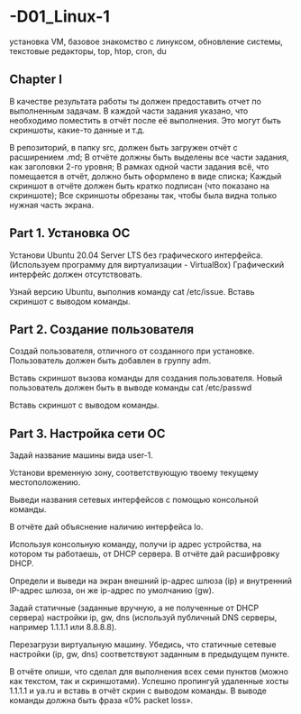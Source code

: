 # -D01_Linux-1
установка VM, базовое знакомство с линуксом, обновление системы, текстовые редакторы, top, htop, cron, du

## Chapter I

В качестве результата работы ты должен предоставить отчет по выполненным задачам. В каждой части задания указано, что необходимо поместить в отчёт после её выполнения. Это могут быть скриншоты, какие-то данные и т.д.

В репозиторий, в папку src, должен быть загружен отчёт с расширением .md;
В отчёте должны быть выделены все части задания, как заголовки 2-го уровня;
В рамках одной части задания всё, что помещается в отчёт, должно быть оформлено в виде списка;
Каждый скриншот в отчёте должен быть кратко подписан (что показано на скриншоте);
Все скриншоты обрезаны так, чтобы была видна только нужная часть экрана.

## Part 1. Установка ОС 

Установи Ubuntu 20.04 Server LTS без графического интерфейса. (Используем программу для виртуализации - VirtualBox)
Графический интерфейс должен отсутствовать.

Узнай версию Ubuntu, выполнив команду 
cat /etc/issue.
Вставь скриншот с выводом команды.

## Part 2. Создание пользователя
Создай пользователя, отличного от созданного при установке. Пользователь должен быть добавлен в группу adm.

Вставь скриншот вызова команды для создания пользователя.
Новый пользователь должен быть в выводе команды 
cat /etc/passwd

Вставь скриншот с выводом команды.

## Part 3. Настройка сети ОС

Задай название машины вида user-1.

Установи временную зону, соответствующую твоему текущему местоположению.

Выведи названия сетевых интерфейсов с помощью консольной команды.

В отчёте дай объяснение наличию интерфейса lo.

Используя консольную команду, получи ip адрес устройства, на котором ты работаешь, от DHCP сервера.
В отчёте дай расшифровку DHCP.

Определи и выведи на экран внешний ip-адрес шлюза (ip) и внутренний IP-адрес шлюза, он же ip-адрес по умолчанию (gw).

Задай статичные (заданные вручную, а не полученные от DHCP сервера) настройки ip, gw, dns (используй публичный DNS серверы, например 1.1.1.1 или 8.8.8.8).

Перезагрузи виртуальную машину. Убедись, что статичные сетевые настройки (ip, gw, dns) соответствуют заданным в предыдущем пункте.

В отчёте опиши, что сделал для выполнения всех семи пунктов (можно как текстом, так и скриншотами).
Успешно пропингуй удаленные хосты 1.1.1.1 и ya.ru и вставь в отчёт скрин с выводом команды. В выводе команды должна быть фраза «0% packet loss».
